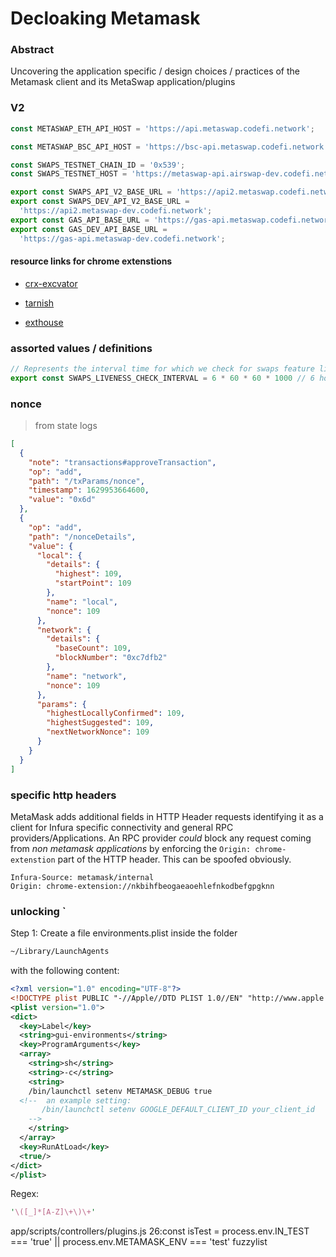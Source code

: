 # Decloaking Metamask

### Abstract

Uncovering the application specific / design choices / practices of the Metamask client and its MetaSwap application/plugins

### V2

```js
const METASWAP_ETH_API_HOST = 'https://api.metaswap.codefi.network';

const METASWAP_BSC_API_HOST = 'https://bsc-api.metaswap.codefi.network';

const SWAPS_TESTNET_CHAIN_ID = '0x539';
const SWAPS_TESTNET_HOST = 'https://metaswap-api.airswap-dev.codefi.network';

export const SWAPS_API_V2_BASE_URL = 'https://api2.metaswap.codefi.network';
export const SWAPS_DEV_API_V2_BASE_URL =
  'https://api2.metaswap-dev.codefi.network';
export const GAS_API_BASE_URL = 'https://gas-api.metaswap.codefi.network';
export const GAS_DEV_API_BASE_URL =
  'https://gas-api.metaswap-dev.codefi.network';
```

#### resource links for chrome extenstions 

- [crx-excvator](https://crxcavator.io/)

- [tarnish](https://thehackerblog.com/tarnish/)

- [exthouse](https://github.com/treosh/exthouse)


### assorted values / definitions 

```js
// Represents the interval time for which we check for swaps feature liveliness
export const SWAPS_LIVENESS_CHECK_INTERVAL = 6 * 60 * 60 * 1000 // 6 hours
```

### nonce

> from state logs

```json
[
  {
    "note": "transactions#approveTransaction",
    "op": "add",
    "path": "/txParams/nonce",
    "timestamp": 1629953664600,
    "value": "0x6d"
  },
  {
    "op": "add",
    "path": "/nonceDetails",
    "value": {
      "local": {
        "details": {
          "highest": 109,
          "startPoint": 109
        },
        "name": "local",
        "nonce": 109
      },
      "network": {
        "details": {
          "baseCount": 109,
          "blockNumber": "0xc7dfb2"
        },
        "name": "network",
        "nonce": 109
      },
      "params": {
        "highestLocallyConfirmed": 109,
        "highestSuggested": 109,
        "nextNetworkNonce": 109
      }
    }
  }
]
```


### specific http headers

MetaMask adds additional fields in HTTP Header requests identifying it as a client for Infura specific connectivity and general RPC providers/Applications. 
An RPC provider *could* block any request coming from *non metamask applications* by enforcing the `Origin: chrome-extenstion` part of the HTTP header. This can be spoofed obviously.

```
Infura-Source: metamask/internal
Origin: chrome-extension://nkbihfbeogaeaoehlefnkodbefgpgknn
```


### unlocking `
Step 1: Create a file environments.plist inside the folder 
```bash
~/Library/LaunchAgents 
```
with the following content:

```xml
<?xml version="1.0" encoding="UTF-8"?>
<!DOCTYPE plist PUBLIC "-//Apple//DTD PLIST 1.0//EN" "http://www.apple.com/DTDs/PropertyList-1.0.dtd">
<plist version="1.0">
<dict>
  <key>Label</key>
  <string>gui-environments</string>
  <key>ProgramArguments</key>
  <array>
    <string>sh</string>
    <string>-c</string>
    <string>
    /bin/launchctl setenv METAMASK_DEBUG true
  <!--  an example setting:
       /bin/launchctl setenv GOOGLE_DEFAULT_CLIENT_ID your_client_id  
    -->
    </string>
  </array>
  <key>RunAtLoad</key>
  <true/>
</dict>
</plist>
```

Regex:
```perl
'\([_]*[A-Z]\+\)\+'
```

app/scripts/controllers/plugins.js
26:const isTest = process.env.IN_TEST === 'true' || process.env.METAMASK_ENV === 'test'
fuzzylist
